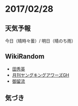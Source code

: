 # 2017/02/28

## 天気予報

今日（晴時々曇）/ 明日（晴のち雨）

## WikiRandom

* [田秀英](https://ja.wikipedia.org/wiki/%E7%94%B0%E7%A7%80%E8%8B%B1)
* [月刊ヤングキングアワーズGH](https://ja.wikipedia.org/wiki/%E6%9C%88%E5%88%8A%E3%83%A4%E3%83%B3%E3%82%B0%E3%82%AD%E3%83%B3%E3%82%B0%E3%82%A2%E3%83%AF%E3%83%BC%E3%82%BAGH)
* [御留流](https://ja.wikipedia.org/wiki/%E5%BE%A1%E7%95%99%E6%B5%81)

## 気づき

